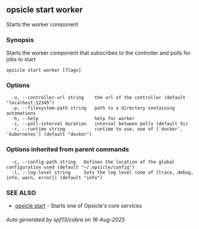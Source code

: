 ## opsicle start worker

Starts the worker component

### Synopsis

Starts the worker component that subscribes to the controller and polls for jobs to start

```
opsicle start worker [flags]
```

### Options

```
  -u, --controller-url string    the url of the controller (default "localhost:12345")
  -p, --filesystem-path string   path to a directory containing automations
  -h, --help                     help for worker
  -i, --poll-interval duration   interval between polls (default 5s)
  -r, --runtime string           runtime to use, one of ['docker', 'kubernetes'] (default "docker")
```

### Options inherited from parent commands

```
  -c, --config-path string   Defines the location of the global configuration used (default "~/.opsicle/config")
  -l, --log-level string     Sets the log level (one of [trace, debug, info, warn, error]) (default "info")
```

### SEE ALSO

* [opsicle start](cli/opsicle_start.md)	 - Starts one of Opsicle's core services

###### Auto generated by spf13/cobra on 16-Aug-2025
